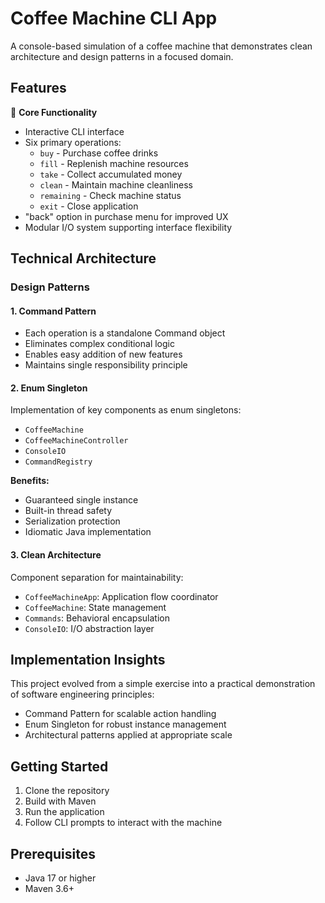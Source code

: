 # Coffee Machine CLI App

A console-based simulation of a coffee machine that demonstrates clean architecture and design patterns in a focused domain.

## Features

🎯 **Core Functionality**
- Interactive CLI interface
- Six primary operations:
    - `buy` - Purchase coffee drinks
    - `fill` - Replenish machine resources
    - `take` - Collect accumulated money
    - `clean` - Maintain machine cleanliness
    - `remaining` - Check machine status
    - `exit` - Close application
- "back" option in purchase menu for improved UX
- Modular I/O system supporting interface flexibility

## Technical Architecture

### Design Patterns

#### 1. Command Pattern
- Each operation is a standalone Command object
- Eliminates complex conditional logic
- Enables easy addition of new features
- Maintains single responsibility principle

#### 2. Enum Singleton
Implementation of key components as enum singletons:
- `CoffeeMachine`
- `CoffeeMachineController`
- `ConsoleIO`
- `CommandRegistry`

**Benefits:**
- Guaranteed single instance
- Built-in thread safety
- Serialization protection
- Idiomatic Java implementation

#### 3. Clean Architecture
Component separation for maintainability:
- `CoffeeMachineApp`: Application flow coordinator
- `CoffeeMachine`: State management
- `Commands`: Behavioral encapsulation
- `ConsoleIO`: I/O abstraction layer

## Implementation Insights

This project evolved from a simple exercise into a practical demonstration of software engineering principles:
- Command Pattern for scalable action handling
- Enum Singleton for robust instance management
- Architectural patterns applied at appropriate scale

## Getting Started

1. Clone the repository
2. Build with Maven
3. Run the application
4. Follow CLI prompts to interact with the machine

## Prerequisites

- Java 17 or higher
- Maven 3.6+